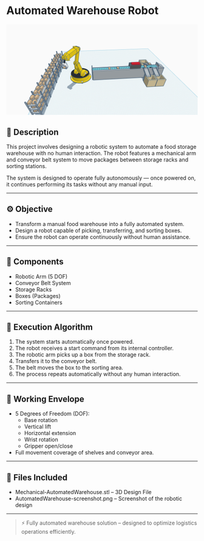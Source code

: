 # Automated Warehouse Robot

![project](AutomatedWarehouse-screenshot.png)

## 📝 Description
This project involves designing a robotic system to automate a food storage warehouse with no human interaction. The robot features a mechanical arm and conveyor belt system to move packages between storage racks and sorting stations.

The system is designed to operate fully autonomously — once powered on, it continues performing its tasks without any manual input.

---

## ⚙️ Objective
- Transform a manual food warehouse into a fully automated system.
- Design a robot capable of picking, transferring, and sorting boxes.
- Ensure the robot can operate continuously without human assistance.

---

## 🧱 Components
- Robotic Arm (5 DOF)
- Conveyor Belt System
- Storage Racks
- Boxes (Packages)
- Sorting Containers

---

## 🤖 Execution Algorithm
1. The system starts automatically once powered.
2. The robot receives a start command from its internal controller.
3. The robotic arm picks up a box from the storage rack.
4. Transfers it to the conveyor belt.
5. The belt moves the box to the sorting area.
6. The process repeats automatically without any human interaction.

---

## 🔄 Working Envelope
- 5 Degrees of Freedom (DOF):
  - Base rotation
  - Vertical lift
  - Horizontal extension
  - Wrist rotation
  - Gripper open/close
- Full movement coverage of shelves and conveyor area.

---

## 📂 Files Included
- Mechanical-AutomatedWarehouse.stl – 3D Design File
- AutomatedWarehouse-screenshot.png – Screenshot of the robotic design

---

> ⚡️ Fully automated warehouse solution – designed to optimize logistics operations efficiently.
